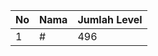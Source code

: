 | No | Nama            | Jumlah Level |
|----|-----------------|--------------|
| 1  | #    |    496        |
